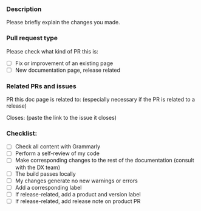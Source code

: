 ### Description

Please briefly explain the changes you made.

### Pull request type

Please check what kind of PR this is:

- [ ] Fix or improvement of an existing page
- [ ] New documentation page, release related

### Related PRs and issues

PR this doc page is related to: 
(especially necessary if the PR is related to a release)

Closes:
(paste the link to the issue it closes)


### Checklist:

- [ ] Check all content with Grammarly
- [ ] Perform a self-review of my code
- [ ] Make corresponding changes to the rest of the documentation (consult with the DX team)
- [ ] The build passes locally
- [ ] My changes generate no new warnings or errors
- [ ] Add a corresponding label
- [ ] If release-related, add a product and version label
- [ ] If release-related, add release note on product PR
